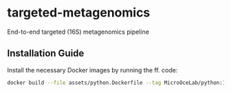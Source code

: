 # targeted-metagenomics
End-to-end targeted (16S) metagenomics pipeline

## Installation Guide

Install the necessary Docker images by running the ff. code:

```bash
docker build --file assets/python.Dockerfile --tag MicroOceLab/python:1.0 .
```
